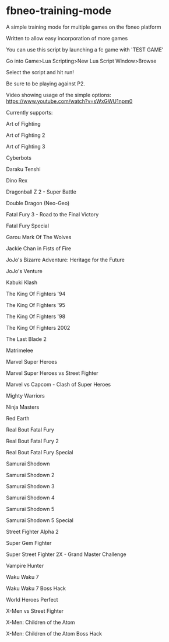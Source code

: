 # fbneo-training-mode
A simple training mode for multiple games on the fbneo platform

Written to allow easy incorporation of more games

You can use this script by launching a fc game with 'TEST GAME'

Go into Game>Lua Scripting>New Lua Script Window>Browse

Select the script and hit run!

Be sure to be playing against P2.


Video showing usage of the simple options: https://www.youtube.com/watch?v=sWxGWU1npm0


Currently supports:

Art of Fighting

Art of Fighting 2

Art of Fighting 3

Cyberbots

Daraku Tenshi

Dino Rex

Dragonball Z 2 - Super Battle

Double Dragon (Neo-Geo)

Fatal Fury 3 - Road to the Final Victory

Fatal Fury Special

Garou Mark Of The Wolves

Jackie Chan in Fists of Fire

JoJo's Bizarre Adventure: Heritage for the Future

JoJo's Venture

Kabuki Klash

The King Of Fighters '94

The King Of Fighters '95

The King Of Fighters '98

The King Of Fighters 2002

The Last Blade 2

Matrimelee

Marvel Super Heroes

Marvel Super Heroes vs Street Fighter

Marvel vs Capcom - Clash of Super Heroes

Mighty Warriors

Ninja Masters

Red Earth

Real Bout Fatal Fury

Real Bout Fatal Fury 2

Real Bout Fatal Fury Special

Samurai Shodown

Samurai Shodown 2

Samurai Shodown 3

Samurai Shodown 4

Samurai Shodown 5

Samurai Shodown 5 Special

Street Fighter Alpha 2

Super Gem Fighter

Super Street Fighter 2X - Grand Master Challenge

Vampire Hunter

Waku Waku 7

Waku Waku 7 Boss Hack

World Heroes Perfect

X-Men vs Street Fighter

X-Men: Children of the Atom

X-Men: Children of the Atom Boss Hack